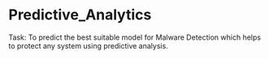 # Predictive_Analytics

Task: 
To predict the best suitable model for Malware Detection which helps to protect any system using predictive analysis.



